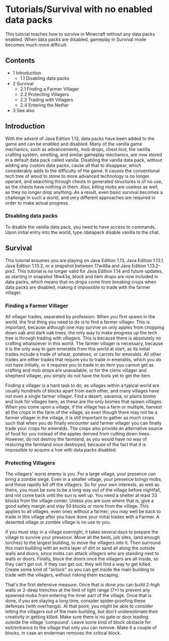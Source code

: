 # Tutorials/Survival with no enabled data packs
This tutorial teaches how to survive in Minecraft without any data packs enabled. When data packs are disabled, gameplay in Survival mode becomes much more difficult.

## Contents
- 1 Introduction
	- 1.1 Disabling data packs
- 2 Survival
	- 2.1 Finding a Farmer Villager
	- 2.2 Protecting Villagers
	- 2.3 Trading with Villagers
	- 2.4 Entering the Nether
- 3 See also

## Introduction
With the advent of Java Edition 1.13, data packs have been added to the game and can be enabled and disabled. Many of the vanilla game mechanics, such as advancements, mob drops, chest loot, the vanilla crafting system, smelting, and similar gameplay mechanics, are now stored in a default data pack called vanilla. Disabling the vanilla data pack, without adding any custom data packs, cause all that to disappear, which considerably adds to the difficulty of the game. It causes the conventional tech tree of wood to stone to more advanced technology is no longer operant, and searching through chests in generated structures is of no use, as the chests have nothing in them. Also, killing mobs are useless as well, as they no longer drop anything. As a result, even basic survival becomes a challenge in such a world, and very different approaches are required in order to make actual progress.

### Disabling data packs
To disable the vanilla data pack, you need to have access to commands. Upon initial entry into the world, type /datapack disable vanilla to the chat.

## Survival
This tutorial assumes you are playing on Java Edition 1.13, Java Edition 1.13.1, Java Edition 1.13.2, or a snapshot between 17w48a and Java Edition 1.13.2-pre2. This tutorial is no longer valid for Java Edition 1.14 and future updates, as starting in snapshot 18w43a, block and item drops are now included in data packs, which means that no drops come from breaking crops when data packs are disabled, making it impossible to trade with the farmer villager. 

### Finding a Farmer Villager
All villager trades, separated by profession.
When you first spawn in the world, the first thing you need to do is to find a farmer villager. This is important, because although one may survive on only apples from chopping down oak and dark oak trees, the only way to make progress up the tech tree is through trading with villagers. This is because there is absolutely no crafting whatsoever in this world. The farmer villager is necessary, because it is the only way to gain emeralds from this world at start, as its initial trades include a trade of wheat, potatoes, or carrots for emeralds. All other trades are either trades that require you to trade in emeralds, which you do not have initially, or it requires you to trade in an item you cannot get as crafting and mob drops are unavailable, or for the cleric villager and shepherd villager, you simply do not have the tools yet to get the item. 

Finding a villager is a hard task to do, as villages within a typical world are usually hundreds of blocks apart from each other, and many villages have not even a single farmer villager. Find a desert, savanna, or plains biome and look for villages here, as these are the only biomes that spawn villages. When you come upon a village, if the village has a farm or multiple, harvest all the crops in the farm of the village, as even though there may not be a farmer villager in the village, it is still important to gather as much crops such that when you do finally encounter said farmer villager you can finally trade your crops for emeralds. The crops also provide an alternative source of food for you instead of the apples derived from cutting down trees. However, do not destroy the farmland, as you would have no way of restoring the farmland once destroyed, because of the fact that it is impossible to acquire a hoe with data packs disabled.

### Protecting Villagers
The villagers' worst enemy is you. For a large village, your presence can bring a zombie siege. Even in a smaller village, your presence brings mobs, and these rapidly kill off the villagers. So for your own interests, as well as theirs, you must be sure to be a long way out of the village before nightfall, and not come back until the sun is well up. You need a shelter at least 33 blocks from the village center. Unless you are sure where that is, give a good safety margin and stay 50 blocks or more from the village. This applies to all villages, even ones without a farmer; you may well be back to trade in this village after you have done your initial trades with a Farmer. A deserted village or zombie village is no use to you. 

If you must stay in a village overnight, it takes several days to prepare the village to survive your presence. Move all the beds, job sites, (and enough torches) to the largest building, to move the villagers into it. Then surround this main building with an extra layer of dirt or sand all along the outside walls and doors, since mobs can attack villagers who are standing next to walls or doors. Finally, block the doors once the villagers are all inside, so they can't get out. If they can get out, they will find a way to get killed. Create some kind of "airlock" so you can get inside the main building to trade with the villagers, without risking them escaping. 

That's the first defensive measure. Once that is done you can build 2-high walls or 2-deep trenches at the limit of light range (7+) to prevent any spawned mobs from entering the inner part of the village. Once that is done, if you are staying a long time, consider spider-proofing these defenses (with overhangs). At that point, you might be able to consider letting the villagers out of the main building, but don't underestimate their creativity in getting killed. Make sure there is no gate or door leading outside the village 'compound'. Leave some kind of block obstacle for exit/entrance to the village that only you can remove. Make it a couple of blocks, in case an enderman removes the critical block.

